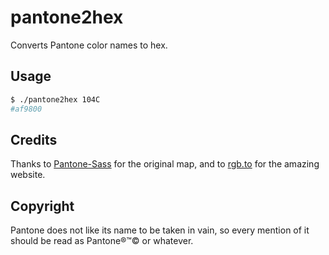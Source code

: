 # pantone2hex

Converts Pantone color names to hex.

## Usage

```sh
$ ./pantone2hex 104C
#af9800
```

## Credits

Thanks to [Pantone-Sass](https://github.com/damonbauer/Pantone-Sass) for the
original map, and to [rgb.to](http://rgb.to/) for the amazing website.

## Copyright

Pantone does not like its name to be taken in vain, so every mention of
it should be read as Pantone®™© or whatever.
